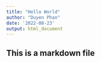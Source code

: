 ```yaml
---
title: "Hello World"
author: "Duyen Phan"
date: '2022-08-23'
output: html_document
---
```


## This is a markdown file
